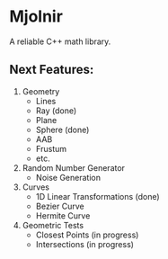 # Mjolnir
A reliable C++ math library.

## Next Features:
1. Geometry
	- Lines
	- Ray (done)
	- Plane
	- Sphere (done)
	- AAB
	- Frustum
	- etc.
2. Random Number Generator
	- Noise Generation 
3. Curves
	- 1D Linear Transformations (done)
	- Bezier Curve
	- Hermite Curve
4. Geometric Tests
	- Closest Points (in progress)
	- Intersections (in progress)